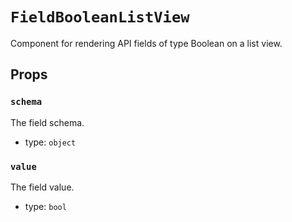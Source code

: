 `FieldBooleanListView`
======================

Component for rendering API fields of type Boolean on a list view.

Props
-----

### `schema`

The field schema.

- type: `object`


### `value`

The field value.

- type: `bool`

